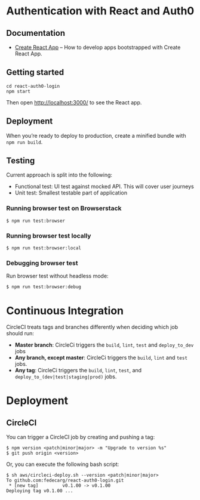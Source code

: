 # Authentication with React and Auth0

## Documentation

- [Create React App](https://facebook.github.io/create-react-app/) – How to develop apps bootstrapped with Create React App.

## Getting started

```
cd react-auth0-login
npm start
```

Then open [http://localhost:3000/](http://localhost:3000/) to see the React app.

## Deployment
When you’re ready to deploy to production, create a minified bundle with `npm run build`.

## Testing

Current approach is split into the following:

* Functional test: UI test against mocked API. This will cover user journeys
* Unit test: Smallest testable part of application

### Running browser test on Browserstack

```
$ npm run test:browser
```

### Running browser test locally

```
$ npm run test:browser:local
```

### Debugging browser test

Run browser test without headless mode:

```
$ npm run test:browser:debug
```

# Continuous Integration
CircleCI treats tags and branches differently when deciding which job should run:

* **Master branch**: CircleCi triggers the `build`, `lint`, `test` and `deploy_to_dev` jobs
* **Any branch, except master**: CircleCi triggers the `build`, `lint` and `test` jobs.
* **Any tag**: CircleCi triggers the `build`, `lint`, `test`, and `deploy_to_(dev|test|staging|prod)` jobs.

# Deployment

## CircleCI
You can trigger a CircleCI job by creating and pushing a tag:
```
$ npm version <patch|minor|major> -m "Upgrade to version %s"
$ git push origin <version>
```

Or, you can execute the following bash script:
```
$ sh aws/circleci-deploy.sh --version <patch|minor|major>
To github.com:fedecarg/react-auth0-login.git
 * [new tag]         v0.1.00 -> v0.1.00
Deploying tag v0.1.00 ...
```


